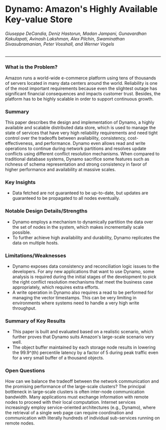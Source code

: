 Dynamo: Amazon's Highly Available Key-value Store
===

###### Giuseppe DeCandia, Deniz Hastorun, Madan Jampani, Gunavardhan Kakulapati, Avinash Lakshman, Alex Pilchin, Swaminathan Sivasubramanian, Peter Vosshall, and Werner Vogels

---

### What is the Problem?

Amazon runs a world-wide e-commerce platform using tens of thousands of servers located in many data centers around the world. Reliability is one of the most important requirements because even the slightest outage has significant financial consequences and impacts customer trust. Besides, the platform has to be highly scalable in order to support continuous growth.

### Summary

This paper describes the design and implementation of Dynamo, a highly available and scalable distributed data store, which is used to manage the state of services that have very high reliability requirements and need tight control over the tradeoffs between availability, consistency, cost-effectiveness, and performance. Dynamo even allows read and write operations to continue during network partitions and resolves update conflicts using different conflict resolution mechanisms. When compared to traditional database systems, Dynamo sacrifice some features such as richness of schema representation and strong consistency in favor of higher performance and availability at massive scales.

### Key Insights

- Data fetched are not guaranteed to be up-to-date, but updates are guaranteed to be propagated to all nodes eventually.
<!-- - d -->

### Notable Design Details/Strengths

- Dynamo employs a mechanism to dynamically partition the data over the set of nodes in the system, which makes incrementally scale possible.
- To further achieve high availability and durability, Dynamo replicates the data on multiple hosts.

### Limitations/Weaknesses

- Dynamo exposes data consistency and reconciliation logic issues to the developers. For any new applications that want to use Dynamo, some analysis is required during the initial stages of the development to pick the right conflict resolution mechanisms that meet the business case appropriately, which requires extra efforts.
- A write operation in Dynamo also requires a read to be performed for managing the vector timestamps. This can be very limiting in environments where systems need to handle a very high write throughput.

### Summary of Key Results

- This paper is built and evaluated based on a realistic scenario, which further proves that Dynamo suits Amazon's large-scale scenario very well.
- The object buffer maintained by each storage node results in lowering the 99.9^(th) percentile latency by a factor of 5 during peak traffic even for a very small buffer of a thousand objects.
<!-- - d -->

### Open Questions

How can we balance the tradeoff between the network communication and the promising performance of the large-scale clusters? The principal bottleneck in large-scale clusters is often inter-node communication bandwidth. Many applications must exchange information with remote nodes to proceed with their local computation. Internet services increasingly employ service-oriented architectures (e.g., Dynamo), where the retrieval of a single web page can require coordination and communication with literally hundreds of individual sub-services running on remote nodes.
